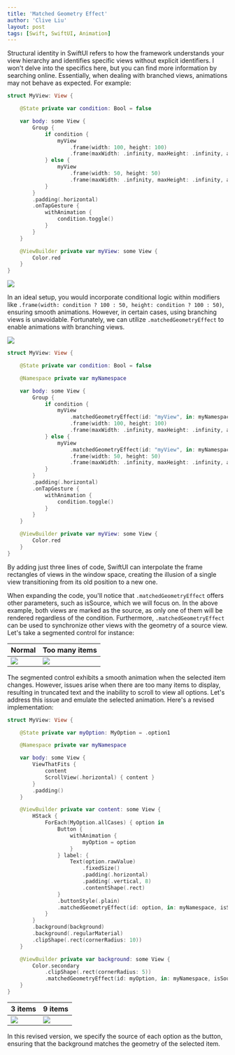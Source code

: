```yaml
---
title: 'Matched Geometry Effect'
author: 'Clive Liu'
layout: post
tags: [Swift, SwiftUI, Animation]
---
```


Structural identity in SwiftUI refers to how the framework understands your view hierarchy and identifies specific views without explicit identifiers. I won't delve into the specifics here, but you can find more information by searching online. Essentially, when dealing with branched views, animations may not behave as expected. For example:

```swift
struct MyView: View {

    @State private var condition: Bool = false

    var body: some View {
        Group {
            if condition {
                myView
                    .frame(width: 100, height: 100)
                    .frame(maxWidth: .infinity, maxHeight: .infinity, alignment: .trailing)
            } else {
                myView
                    .frame(width: 50, height: 50)
                    .frame(maxWidth: .infinity, maxHeight: .infinity, alignment: .leading)
            }
        }
        .padding(.horizontal)
        .onTapGesture {
            withAnimation {
                condition.toggle()
            }
        }
    }

    @ViewBuilder private var myView: some View {
        Color.red
    }
}
```

![](../assets/2025/01/matched-geometry-effect/branching-view-animation.gif)

In an ideal setup, you would incorporate conditional logic within modifiers like `.frame(width: condition ? 100 : 50, height: condition ? 100 : 50)`, ensuring smooth animations. However, in certain cases, using branching views is unavoidable. Fortunately, we can utilize `.matchedGeometryEffect` to enable animations with branching views.

![](../assets/2025/01/matched-geometry-effect/branching-view-animation-fix.gif)

```swift
struct MyView: View {

    @State private var condition: Bool = false

    @Namespace private var myNamespace

    var body: some View {
        Group {
            if condition {
                myView
                    .matchedGeometryEffect(id: "myView", in: myNamespace)
                    .frame(width: 100, height: 100)
                    .frame(maxWidth: .infinity, maxHeight: .infinity, alignment: .trailing)
            } else {
                myView
                    .matchedGeometryEffect(id: "myView", in: myNamespace)
                    .frame(width: 50, height: 50)
                    .frame(maxWidth: .infinity, maxHeight: .infinity, alignment: .leading)
            }
        }
        .padding(.horizontal)
        .onTapGesture {
            withAnimation {
                condition.toggle()
            }
        }
    }

    @ViewBuilder private var myView: some View {
        Color.red
    }
}
```

By adding just three lines of code, SwiftUI can interpolate the frame rectangles of views in the window space, creating the illusion of a single view transitioning from its old position to a new one. 

When expanding the code, you'll notice that `.matchedGeometryEffect` offers other parameters, such as isSource, which we will focus on. In the above example, both views are marked as the source, as only one of them will be rendered regardless of the condition. Furthermore, `.matchedGeometryEffect` can be used to synchronize other views with the geometry of a source view. Let's take a segmented control for instance:

| Normal                                                                       | Too many items                                                               |
| ---------------------------------------------------------------------------- | ---------------------------------------------------------------------------- |
| ![](../assets/2025/01/matched-geometry-effect/segmented-control-apple-4.gif) | ![](../assets/2025/01/matched-geometry-effect/segmented-control-apple-9.gif) |

The segmented control exhibits a smooth animation when the selected item changes. However, issues arise when there are too many items to display, resulting in truncated text and the inability to scroll to view all options. Let's address this issue and emulate the selected animation. Here's a revised implementation:

```swift
struct MyView: View {

    @State private var myOption: MyOption = .option1

    @Namespace private var myNamespace

    var body: some View {
        ViewThatFits {
            content
            ScrollView(.horizontal) { content }
        }
        .padding()
    }

    @ViewBuilder private var content: some View {
        HStack {
            ForEach(MyOption.allCases) { option in
                Button {
                    withAnimation {
                        myOption = option
                    }
                } label: {
                    Text(option.rawValue)
                        .fixedSize()
                        .padding(.horizontal)
                        .padding(.vertical, 8)
                        .contentShape(.rect)
                }
                .buttonStyle(.plain)
                .matchedGeometryEffect(id: option, in: myNamespace, isSource: true)
            }
        }
        .background(background)
        .background(.regularMaterial)
        .clipShape(.rect(cornerRadius: 10))
    }

    @ViewBuilder private var background: some View {
        Color.secondary
            .clipShape(.rect(cornerRadius: 5))
            .matchedGeometryEffect(id: myOption, in: myNamespace, isSource: false)
    }
}
```

| 3 items                                                                       | 9 items                                                                       |
| ----------------------------------------------------------------------------- | ----------------------------------------------------------------------------- |
| ![](../assets/2025/01/matched-geometry-effect/segmented-control-custom-3.gif) | ![](../assets/2025/01/matched-geometry-effect/segmented-control-custom-9.gif) |

In this revised version, we specify the source of each option as the button, ensuring that the background matches the geometry of the selected item.
